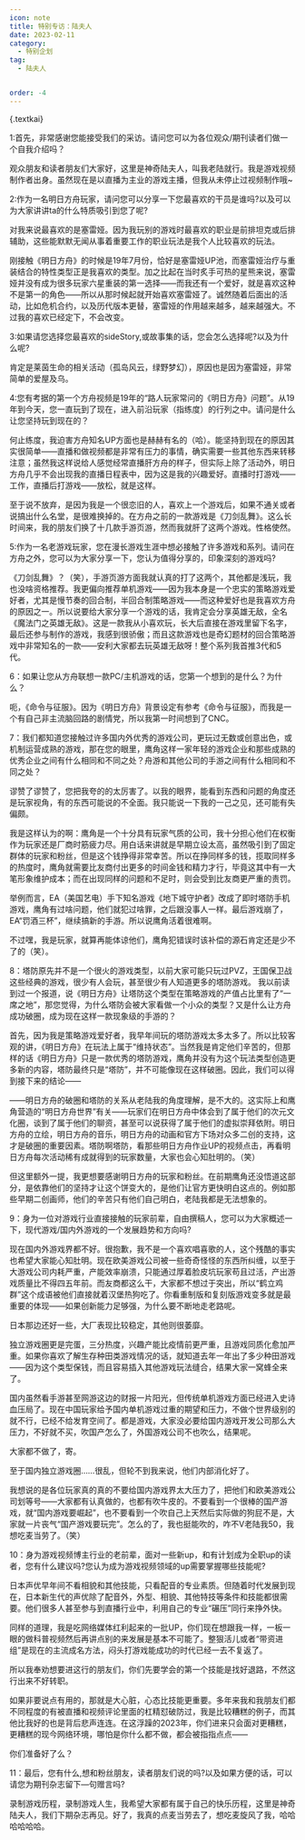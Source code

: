 ```yaml
---
icon: note
title: 特别专访：陆夫人
date: 2023-02-11
category:
  - 特别企划
tag:
  - 陆夫人


order: -4
---
```


{.textkai}

<!-- more -->

1:首先，非常感谢您能接受我们的采访。请问您可以为各位观众/期刊读者们做一个自我介绍吗？

观众朋友和读者朋友们大家好，这里是神奇陆夫人，叫我老陆就行。我是游戏视频制作者出身。虽然现在是以直播为主业的游戏主播，但我从未停止过视频制作哦~

2:作为一名明日方舟玩家，请问您可以分享一下您最喜欢的干员是谁吗?以及可以为大家讲讲ta的什么特质吸引到您了呢?

对我来说最喜欢的是塞雷娅。因为我玩别的游戏时最喜欢的职业是前排坦克或后排辅助，这些能默默无闻从事着重要工作的职业玩法是我个人比较喜欢的玩法。

刚接触《明日方舟》的时候是19年7月份，恰好是塞雷娅UP池，而塞雷娅治疗与重装结合的特性类型正是我喜欢的类型。加之比起在当时炙手可热的星熊来说，塞雷娅并没有成为很多玩家六星重装的第一选择——而我还有一个爱好，就是喜欢这种不是第一的角色——所以从那时候起就开始喜欢塞雷娅了。诚然随着后面出的活动，比如危机合约，以及历代版本更替，塞雷娅的作用越来越多，越来越强大。不过我的喜欢已经定下，不会改变。

3:如果请您选择您最喜欢的sideStory,或故事集的话，您会怎么选择呢?以及为什么呢?

肯定是莱茵生命的相关活动（孤岛风云，绿野梦幻），原因也是因为塞雷娅，非常简单的爱屋及乌。

4:您有考据的第一个方舟视频是19年的“路人玩家常问的《明日方舟》问题”。从19年到今天，您一直玩到了现在，进入前沿玩家（指练度）的行列之中。请问是什么让您坚持玩到现在的？

何止练度，我迫害方舟知名UP方面也是赫赫有名的（哈）。能坚持到现在的原因其实很简单——直播和做视频都是非常有压力的事情，确实需要一些其他东西来转移注意；虽然我这样说给人感觉经常直播肝方舟的样子，但实际上除了活动外，明日方舟几乎不会出现我的直播日程表中，因为这是我的兴趣爱好。直播时打游戏——工作，直播后打游戏——放松，就是这样。

至于说不放弃，是因为我是一个很恋旧的人，喜欢上一个游戏后，如果不通关或者说搞出什么名堂，是很难换掉的。在方舟之前的一款游戏是《刀剑乱舞》。这么长时间来，我的朋友们换了十几款手游页游，然而我就肝了这两个游戏。性格使然。

5:作为一名老游戏玩家，您在漫长游戏生涯中想必接触了许多游戏和系列。请问在方舟之外，您可以为大家分享一下，您认为值得分享的，印象深刻的游戏吗?

《刀剑乱舞》？（笑），手游页游方面我就认真的打了这两个，其他都是浅玩，我也没啥资格推荐。我更偏向推荐单机游戏——因为我本身是一个忠实的策略游戏爱好者，尤其是慢节奏的回合制，半回合制策略游戏——而这种爱好也是我喜欢方舟的原因之一。所以说要给大家分享一个游戏的话，我肯定会分享英雄无敌，全名《魔法门之英雄无敌》。这是一款我从小喜欢玩，长大后直接在游戏里留下名字，最后还参与制作的游戏，我感到很骄傲；而且这款游戏也是奇幻题材的回合策略游戏中非常知名的一款——安利大家都去玩英雄无敌呀！整个系列我首推3代和5代。

6：如果让您从方舟联想一款PC/主机游戏的话，您第一个想到的是什么？为什么？

呃，《命令与征服》。因为《明日方舟》背景设定有参考《命令与征服》，而我是一个有自己非主流脑回路的剧情党，所以我第一时间想到了CNC。

7：我们都知道您接触过许多国内外优秀的游戏公司，更玩过无数或创意出色，或机制运营成熟的游戏，那在您的眼里，鹰角这样一家年轻的游戏企业和那些成熟的优秀企业之间有什么相同和不同之处？舟游和其他公司的手游之间有什么相同和不同之处？

谬赞了谬赞了，您把我夸的的太厉害了。以我的眼界，能看到东西和问题的角度还是玩家视角，有的东西可能说的不全面。我只能说一下我的一己之见，还可能有失偏颇。

我是这样认为的啊：鹰角是一个十分具有玩家气质的公司，我十分担心他们在权衡作为玩家还是厂商时筋疲力尽。用白话来讲就是早期立设太高，虽然吸引到了固定群体的玩家和粉丝，但是这个钱挣得非常幸苦。所以在挣同样多的钱，揽取同样多的热度时，鹰角就需要比友商付出更多的时间金钱和精力才行，毕竟这其中有一大笔形象维护成本；而在出现同样的问题和不足时，则会受到比友商更严重的责罚。

举例而言，EA（美国艺电）手下知名游戏《地下城守护者》改成了即时塔防手机游戏，鹰角有过啥问题，他们就犯过啥罪，之后跟没事人一样。最后游戏崩了，EA“罚酒三杯”，继续搞新的手游。所以说鹰角活着很难啊。

不过嘿，我是玩家，就算再能体谅他们，鹰角犯错误时该补偿的源石肯定还是少不了的（笑）。

8：塔防原先并不是一个很火的游戏类型，以前大家可能只玩过PVZ，王国保卫战这些经典的游戏，很少有人会玩，甚至很少有人知道更多的塔防游戏。
我以前读到过一个报道，说《明日方舟》让塔防这个类型在策略游戏的产值占比里有了“一席之地”，那您觉得，为什么塔防会被大家看做一个小众的类型？又是什么让方舟成功破圈，成为现在这样一款现象级的手游的？

首先，因为我是策略游戏爱好者，我早年间玩的塔防游戏太多太多了。所以比较客观的讲，《明日方舟》在玩法上属于“维持状态”。当然我是肯定他们辛苦的，但那样的话《明日方舟》只是一款优秀的塔防游戏，鹰角并没有为这个玩法类型创造更多新的内容，塔防最终只是“塔防”，并不可能像现在这样破圈。因此，我们可以得到接下来的结论——

——明日方舟的破圈和塔防的关系从老陆我的角度理解，是不大的。这实际上和鹰角营造的“明日方舟世界”有关——玩家们在明日方舟中体会到了属于他们的次元文化圈，谈到了属于他们的聊资，甚至可以说获得了属于他们的虚拟崇拜依附。明日方舟的立绘，明日方舟的音乐，明日方舟的动画和官方下场对众多二创的支持，这才是破圈的重要因素。塔防啊塔防，看那些明日方舟作业UP的视频点击，再看明日方舟每次活动稀有成就得到的玩家数量，大家也会心知肚明的。（笑）

但这里额外一提，我更想要感谢明日方舟的玩家和粉丝。在前期鹰角还没悟道这部分，是依靠他们的坚持才让这个饼变大的，是他们让官方更快明白这点的。例如那些早期二创画师，他们的辛苦只有他们自己明白，老陆我都是无法想象的。

9：身为一位对游戏行业直接接触的玩家前辈，自由撰稿人，您可以为大家概述一下，现代游戏/国内外游戏的一个发展趋势和方向吗?

现在国内外游戏界都不好。很抱歉，我不是一个喜欢唱喜歌的人，这个残酷的事实也希望大家能心知肚明。现在欧美游戏公司被一些奇奇怪怪的东西所纠缠，以至于大游戏公司内耗严重，产能效率崩溃，只能通过厚着脸皮坑玩家苟且过活，产出游戏质量比不得四五年前。而友商都这么干，大家都不想过于突出，所以“鹤立鸡群”这个成语被他们直接就着汉堡热狗吃了。你看重制版和复刻版游戏变多就是最重要的体现——如果创新能力足够强，为什么要不断地走老路呢。

日本那边还好一些，大厂表现比较稳定，其他则很萎靡。

独立游戏圈更是完蛋，三分热度，兴趣产能比疫情前更严重，且游戏同质化愈加严重。如果你喜欢了解生存种田类游戏情况的话，就知道去年一年出了多少种田游戏——因为这个类型保钱，而且容易插入其他游戏玩法缝合，结果大家一窝蜂全来了。

国内虽然看手游甚至网游这边的财报一片阳光，但传统单机游戏方面已经进入史诗血压局了。现在中国玩家给予国内单机游戏过重的期望和压力，不做个世界级别的就不行，已经不给发育空间了。都是游戏，大家没必要给国内游戏开发公司那么大压力，不好就不买，吹国产怎么了，外国游戏公司不也吹么，结果呢。

大家都不做了，寄。

至于国内独立游戏圈……很乱，但轮不到我来说，他们内部消化好了。

我想说的是各位玩家真的真的不要给国内游戏界太大压力了，把他们和欧美游戏公司划等号——大家都有认真做的，也都有吹牛皮的。不要看到一个很棒的国产游戏，就“国内游戏要崛起”，也不要看到一个吹自己上天然后实际做的狗屁不是，大家就一片丧气“国产游戏要玩完”。怎么的了，我也挺能吹的，咋不V老陆我50，我想吃麦当劳了。（笑）

10：身为游戏视频博主行业的老前辈，面对一些新up，和有计划成为全职up的读者，您有什么建议吗?您认为成为游戏视频领域的up需要掌握哪些技能呢?

日本声优早年间不看相貌和其他技能，只看配音的专业素质。但随着时代发展到现在，日本新生代的声优除了配音外，外型、相貌、其他特技等条件和技能都很需要。他们很多人甚至参与到直播行业中，利用自己的专业“碾压”同行来挣外快。

同样的道理，我是吃网络媒体红利起来的一批UP，你们现在想跟我一样，一板一眼的做科普视频然后再讲点别的来发展是基本不可能了。整狠活儿或者“带资进组”是现在的主流成名方法，闷头打游戏能成功的时代已经一去不复返了。

所以我奉劝想要进这行的朋友们，你们先要学会的第一个技能是找好退路，不然这行出来不好转职。

如果非要说点有用的，那就是大心脏，心态比技能更重要。多年来我和我朋友们都不同程度的有被直播和视频评论里面的杠精怼破防过，我是比较糟糕的例子，而其他比我好的也是背后悲声连连。在这浮躁的2023年，你们进来只会面对更糟糕，更糟糕的现今网络环境，哪怕是你什么都不做，都会被指指点点——

你们准备好了么？

11：最后，您有什么,想和粉丝朋友，读者朋友们说的吗?以及如果方便的话，可以请您为期刊杂志留下—句赠言吗?

录制游戏历程，录制游戏人生，我希望大家都有属于自己的快乐历程，这里是神奇陆夫人，我们下期杂志再见。好了，我真的点麦当劳去了，想吃麦旋风了我，哈哈哈哈哈哈。

<eod />

<ArticleAd />